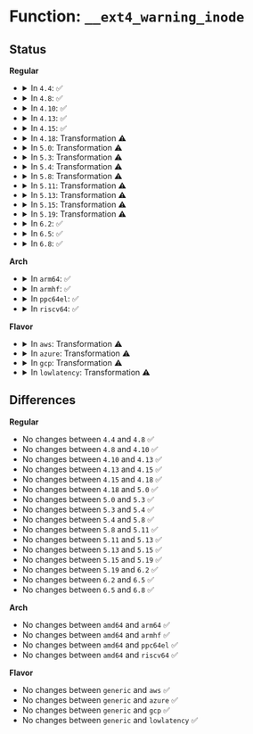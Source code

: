 # Function: <code>__ext4_warning_inode</code>

## Status
<b>Regular</b>
<ul>
<li>
<details>
<summary>In <code>4.4</code>: ✅</summary>

```c
void __ext4_warning_inode(const struct inode *inode, const char *function, unsigned int line, const char *fmt, void (anon));
```

**Collision:** Unique Global

**Inline:** No

**Transformation:** False

**Instances:**

```
In fs/ext4/super.c (ffffffff812ba530)
Location: fs/ext4/super.c:642
Inline: False
Direct callers:
  - fs/ext4/namei.c:__ext4_read_dirblock
  - fs/ext4/namei.c:dx_probe
  - fs/ext4/namei.c:dx_probe
  - fs/ext4/namei.c:dx_probe
  - fs/ext4/namei.c:dx_probe
  - fs/ext4/namei.c:dx_probe
  - fs/ext4/namei.c:dx_probe
  - fs/ext4/namei.c:dx_probe
  - fs/ext4/namei.c:ext4_handle_dirty_dirent_node
  - fs/ext4/namei.c:ext4_rename_dir_finish
  - fs/ext4/namei.c:do_split
  - fs/ext4/namei.c:ext4_find_entry
  - fs/ext4/namei.c:ext4_empty_dir
  - fs/ext4/namei.c:ext4_rename
```
**Symbols:**

```
ffffffff812ba530-ffffffff812ba617: __ext4_warning_inode (STB_GLOBAL)
```
</details>
</li>
<li>
<details>
<summary>In <code>4.8</code>: ✅</summary>

```c
void __ext4_warning_inode(const struct inode *inode, const char *function, unsigned int line, const char *fmt, void (anon));
```

**Collision:** Unique Global

**Inline:** No

**Transformation:** False

**Instances:**

```
In fs/ext4/super.c (ffffffff812e9460)
Location: fs/ext4/super.c:671
Inline: False
Direct callers:
  - fs/ext4/namei.c:ext4_rename
  - fs/ext4/namei.c:ext4_rename_dir_finish
  - fs/ext4/namei.c:ext4_empty_dir
  - fs/ext4/namei.c:ext4_dx_add_entry
  - fs/ext4/namei.c:ext4_dx_add_entry
  - fs/ext4/namei.c:ext4_dx_add_entry
  - fs/ext4/namei.c:make_indexed_dir
  - fs/ext4/namei.c:do_split
  - fs/ext4/namei.c:ext4_find_entry
  - fs/ext4/namei.c:dx_probe
  - fs/ext4/namei.c:dx_probe
  - fs/ext4/namei.c:dx_probe
  - fs/ext4/namei.c:dx_probe
  - fs/ext4/namei.c:dx_probe
  - fs/ext4/namei.c:dx_probe
  - fs/ext4/namei.c:dx_probe
  - fs/ext4/namei.c:ext4_handle_dirty_dirent_node
  - fs/ext4/namei.c:__ext4_read_dirblock
```
**Symbols:**

```
ffffffff812e9460-ffffffff812e9547: __ext4_warning_inode (STB_GLOBAL)
```
</details>
</li>
<li>
<details>
<summary>In <code>4.10</code>: ✅</summary>

```c
void __ext4_warning_inode(const struct inode *inode, const char *function, unsigned int line, const char *fmt, void (anon));
```

**Collision:** Unique Global

**Inline:** No

**Transformation:** False

**Instances:**

```
In fs/ext4/super.c (ffffffff812ff1d0)
Location: fs/ext4/super.c:674
Inline: False
Direct callers:
  - fs/ext4/namei.c:ext4_rename
  - fs/ext4/namei.c:ext4_rename_dir_finish
  - fs/ext4/namei.c:ext4_empty_dir
  - fs/ext4/namei.c:ext4_dx_add_entry
  - fs/ext4/namei.c:ext4_dx_add_entry
  - fs/ext4/namei.c:ext4_dx_add_entry
  - fs/ext4/namei.c:make_indexed_dir
  - fs/ext4/namei.c:do_split
  - fs/ext4/namei.c:ext4_find_entry
  - fs/ext4/namei.c:dx_probe
  - fs/ext4/namei.c:dx_probe
  - fs/ext4/namei.c:dx_probe
  - fs/ext4/namei.c:dx_probe
  - fs/ext4/namei.c:dx_probe
  - fs/ext4/namei.c:dx_probe
  - fs/ext4/namei.c:dx_probe
  - fs/ext4/namei.c:ext4_handle_dirty_dirent_node
  - fs/ext4/namei.c:__ext4_read_dirblock
```
**Symbols:**

```
ffffffff812ff1d0-ffffffff812ff2b7: __ext4_warning_inode (STB_GLOBAL)
```
</details>
</li>
<li>
<details>
<summary>In <code>4.13</code>: ✅</summary>

```c
void __ext4_warning_inode(const struct inode *inode, const char *function, unsigned int line, const char *fmt, void (anon));
```

**Collision:** Unique Global

**Inline:** No

**Transformation:** False

**Instances:**

```
In fs/ext4/super.c (ffffffff81333fa0)
Location: fs/ext4/super.c:694
Inline: False
Direct callers:
  - fs/ext4/namei.c:ext4_rename
  - fs/ext4/namei.c:ext4_rename_dir_finish
  - fs/ext4/namei.c:ext4_empty_dir
  - fs/ext4/namei.c:ext4_dx_add_entry
  - fs/ext4/namei.c:ext4_dx_add_entry
  - fs/ext4/namei.c:ext4_dx_add_entry
  - fs/ext4/namei.c:ext4_dx_add_entry
  - fs/ext4/namei.c:ext4_dx_add_entry
  - fs/ext4/namei.c:make_indexed_dir
  - fs/ext4/namei.c:do_split
  - fs/ext4/namei.c:ext4_dx_find_entry
  - fs/ext4/namei.c:dx_probe
  - fs/ext4/namei.c:dx_probe
  - fs/ext4/namei.c:dx_probe
  - fs/ext4/namei.c:dx_probe
  - fs/ext4/namei.c:dx_probe
  - fs/ext4/namei.c:ext4_handle_dirty_dirent_node
  - fs/ext4/namei.c:__ext4_read_dirblock
  - fs/ext4/xattr.c:ext4_xattr_block_set
  - fs/ext4/xattr.c:ext4_xattr_block_set
  - fs/ext4/xattr.c:ext4_xattr_block_set
  - fs/ext4/xattr.c:ext4_xattr_block_set
  - fs/ext4/xattr.c:ext4_xattr_set_entry
  - fs/ext4/xattr.c:ext4_xattr_inode_dec_ref_all
  - fs/ext4/xattr.c:ext4_xattr_inode_dec_ref_all
  - fs/ext4/xattr.c:ext4_xattr_inode_dec_ref_all
  - fs/ext4/xattr.c:ext4_xattr_inode_dec_ref_all
  - fs/ext4/xattr.c:ext4_xattr_inode_update_ref
  - fs/ext4/xattr.c:ext4_xattr_inode_get
  - fs/ext4/xattr.c:ext4_xattr_inode_get
```
**Symbols:**

```
ffffffff81333fa0-ffffffff8133408d: __ext4_warning_inode (STB_GLOBAL)
```
</details>
</li>
<li>
<details>
<summary>In <code>4.15</code>: ✅</summary>

```c
void __ext4_warning_inode(const struct inode *inode, const char *function, unsigned int line, const char *fmt, void (anon));
```

**Collision:** Unique Global

**Inline:** No

**Transformation:** False

**Instances:**

```
In fs/ext4/super.c (ffffffff813584b0)
Location: fs/ext4/super.c:693
Inline: False
Direct callers:
  - fs/ext4/namei.c:ext4_rename
  - fs/ext4/namei.c:ext4_rename_dir_finish
  - fs/ext4/namei.c:ext4_empty_dir
  - fs/ext4/namei.c:ext4_dx_add_entry
  - fs/ext4/namei.c:ext4_dx_add_entry
  - fs/ext4/namei.c:ext4_dx_add_entry
  - fs/ext4/namei.c:ext4_dx_add_entry
  - fs/ext4/namei.c:ext4_dx_add_entry
  - fs/ext4/namei.c:make_indexed_dir
  - fs/ext4/namei.c:do_split
  - fs/ext4/namei.c:ext4_dx_find_entry
  - fs/ext4/namei.c:dx_probe
  - fs/ext4/namei.c:dx_probe
  - fs/ext4/namei.c:dx_probe
  - fs/ext4/namei.c:dx_probe
  - fs/ext4/namei.c:dx_probe
  - fs/ext4/namei.c:ext4_handle_dirty_dirent_node
  - fs/ext4/namei.c:__ext4_read_dirblock
  - fs/ext4/xattr.c:ext4_xattr_block_set
  - fs/ext4/xattr.c:ext4_xattr_block_set
  - fs/ext4/xattr.c:ext4_xattr_block_set
  - fs/ext4/xattr.c:ext4_xattr_block_set
  - fs/ext4/xattr.c:ext4_xattr_set_entry
  - fs/ext4/xattr.c:ext4_xattr_inode_dec_ref_all
  - fs/ext4/xattr.c:ext4_xattr_inode_dec_ref_all
  - fs/ext4/xattr.c:ext4_xattr_inode_dec_ref_all
  - fs/ext4/xattr.c:ext4_xattr_inode_dec_ref_all
  - fs/ext4/xattr.c:ext4_xattr_inode_update_ref
  - fs/ext4/xattr.c:ext4_xattr_inode_get
  - fs/ext4/xattr.c:ext4_xattr_inode_get
```
**Symbols:**

```
ffffffff813584b0-ffffffff8135859d: __ext4_warning_inode (STB_GLOBAL)
```
</details>
</li>
<li>
<details>
<summary>In <code>4.18</code>: Transformation ⚠️</summary>

```c
void __ext4_warning_inode(const struct inode *inode, const char *function, unsigned int line, const char *fmt, void (anon));
```

**Collision:** Unique Global

**Inline:** No

**Transformation:** True

**Instances:**

```
In fs/ext4/super.c (0)
Location: fs/ext4/super.c:699
Inline: False
Direct callers:
  - fs/ext4/namei.c:ext4_rename
  - fs/ext4/namei.c:ext4_empty_dir
  - fs/ext4/namei.c:ext4_dx_find_entry
  - fs/ext4/namei.c:dx_probe
  - fs/ext4/namei.c:dx_probe
  - fs/ext4/namei.c:dx_probe
  - fs/ext4/namei.c:dx_probe
  - fs/ext4/namei.c:dx_probe
  - fs/ext4/namei.c:ext4_dx_csum_set
  - fs/ext4/namei.c:ext4_handle_dirty_dirent_node
  - fs/ext4/namei.c:__ext4_read_dirblock
  - fs/ext4/xattr.c:ext4_xattr_block_set
  - fs/ext4/xattr.c:ext4_xattr_block_set
  - fs/ext4/xattr.c:ext4_xattr_block_set
  - fs/ext4/xattr.c:ext4_xattr_block_set
  - fs/ext4/xattr.c:ext4_xattr_set_entry
  - fs/ext4/xattr.c:ext4_xattr_inode_dec_ref_all
  - fs/ext4/xattr.c:ext4_xattr_inode_dec_ref_all
  - fs/ext4/xattr.c:ext4_xattr_inode_dec_ref_all
  - fs/ext4/xattr.c:ext4_xattr_inode_dec_ref_all
  - fs/ext4/xattr.c:ext4_xattr_inode_update_ref
  - fs/ext4/xattr.c:ext4_xattr_inode_get
  - fs/ext4/xattr.c:ext4_xattr_inode_get
```
**Symbols:**

```
ffffffff8138bc1b-ffffffff8138bc7f: __ext4_warning_inode.cold.142 (STB_LOCAL)
ffffffff81386e10-ffffffff81386e9d: __ext4_warning_inode (STB_GLOBAL)
```
</details>
</li>
<li>
<details>
<summary>In <code>5.0</code>: Transformation ⚠️</summary>

```c
void __ext4_warning_inode(const struct inode *inode, const char *function, unsigned int line, const char *fmt, void (anon));
```

**Collision:** Unique Global

**Inline:** No

**Transformation:** True

**Instances:**

```
In fs/ext4/super.c (0)
Location: fs/ext4/super.c:741
Inline: False
Direct callers:
  - fs/ext4/namei.c:ext4_rename
  - fs/ext4/namei.c:ext4_empty_dir
  - fs/ext4/namei.c:ext4_dx_find_entry
  - fs/ext4/namei.c:dx_probe
  - fs/ext4/namei.c:dx_probe
  - fs/ext4/namei.c:dx_probe
  - fs/ext4/namei.c:dx_probe
  - fs/ext4/namei.c:dx_probe
  - fs/ext4/namei.c:ext4_dx_csum_set
  - fs/ext4/namei.c:ext4_handle_dirty_dirent_node
  - fs/ext4/namei.c:__ext4_read_dirblock
  - fs/ext4/xattr.c:ext4_xattr_block_set
  - fs/ext4/xattr.c:ext4_xattr_block_set
  - fs/ext4/xattr.c:ext4_xattr_block_set
  - fs/ext4/xattr.c:ext4_xattr_block_set
  - fs/ext4/xattr.c:ext4_xattr_set_entry
  - fs/ext4/xattr.c:ext4_xattr_inode_dec_ref_all
  - fs/ext4/xattr.c:ext4_xattr_inode_dec_ref_all
  - fs/ext4/xattr.c:ext4_xattr_inode_dec_ref_all
  - fs/ext4/xattr.c:ext4_xattr_inode_dec_ref_all
  - fs/ext4/xattr.c:ext4_xattr_inode_update_ref
  - fs/ext4/xattr.c:ext4_xattr_inode_get
  - fs/ext4/xattr.c:ext4_xattr_inode_get
```
**Symbols:**

```
ffffffff813a479a-ffffffff813a47fe: __ext4_warning_inode.cold.146 (STB_LOCAL)
ffffffff8139f920-ffffffff8139f9ad: __ext4_warning_inode (STB_GLOBAL)
```
</details>
</li>
<li>
<details>
<summary>In <code>5.3</code>: Transformation ⚠️</summary>

```c
void __ext4_warning_inode(const struct inode *inode, const char *function, unsigned int line, const char *fmt, void (anon));
```

**Collision:** Unique Global

**Inline:** No

**Transformation:** True

**Instances:**

```
In fs/ext4/super.c (0)
Location: fs/ext4/super.c:752
Inline: False
Direct callers:
  - fs/ext4/namei.c:ext4_rename
  - fs/ext4/namei.c:ext4_rename_dir_finish
  - fs/ext4/namei.c:ext4_empty_dir
  - fs/ext4/namei.c:ext4_dx_add_entry
  - fs/ext4/namei.c:ext4_dx_add_entry
  - fs/ext4/namei.c:ext4_dx_add_entry
  - fs/ext4/namei.c:ext4_dx_add_entry
  - fs/ext4/namei.c:ext4_dx_add_entry
  - fs/ext4/namei.c:make_indexed_dir
  - fs/ext4/namei.c:do_split
  - fs/ext4/namei.c:ext4_dx_find_entry
  - fs/ext4/namei.c:dx_probe
  - fs/ext4/namei.c:dx_probe
  - fs/ext4/namei.c:dx_probe
  - fs/ext4/namei.c:dx_probe
  - fs/ext4/namei.c:dx_probe
  - fs/ext4/namei.c:ext4_handle_dirty_dirblock
  - fs/ext4/namei.c:__ext4_read_dirblock
  - fs/ext4/xattr.c:ext4_xattr_block_set
  - fs/ext4/xattr.c:ext4_xattr_block_set
  - fs/ext4/xattr.c:ext4_xattr_block_set
  - fs/ext4/xattr.c:ext4_xattr_block_set
  - fs/ext4/xattr.c:ext4_xattr_set_entry
  - fs/ext4/xattr.c:ext4_xattr_inode_dec_ref_all
  - fs/ext4/xattr.c:ext4_xattr_inode_dec_ref_all
  - fs/ext4/xattr.c:ext4_xattr_inode_dec_ref_all
  - fs/ext4/xattr.c:ext4_xattr_inode_dec_ref_all
  - fs/ext4/xattr.c:ext4_xattr_inode_update_ref
  - fs/ext4/xattr.c:ext4_xattr_inode_get
  - fs/ext4/xattr.c:ext4_xattr_inode_get
```
**Symbols:**

```
ffffffff813ce978-ffffffff813ce9dc: __ext4_warning_inode.cold (STB_LOCAL)
ffffffff813c9c40-ffffffff813c9ccd: __ext4_warning_inode (STB_GLOBAL)
```
</details>
</li>
<li>
<details>
<summary>In <code>5.4</code>: Transformation ⚠️</summary>

```c
void __ext4_warning_inode(const struct inode *inode, const char *function, unsigned int line, const char *fmt, void (anon));
```

**Collision:** Unique Global

**Inline:** No

**Transformation:** True

**Instances:**

```
In fs/ext4/super.c (0)
Location: fs/ext4/super.c:747
Inline: False
Direct callers:
  - fs/ext4/namei.c:ext4_rename
  - fs/ext4/namei.c:ext4_rename_dir_finish
  - fs/ext4/namei.c:ext4_empty_dir
  - fs/ext4/namei.c:ext4_dx_add_entry
  - fs/ext4/namei.c:ext4_dx_add_entry
  - fs/ext4/namei.c:ext4_dx_add_entry
  - fs/ext4/namei.c:ext4_dx_add_entry
  - fs/ext4/namei.c:ext4_dx_add_entry
  - fs/ext4/namei.c:make_indexed_dir
  - fs/ext4/namei.c:do_split
  - fs/ext4/namei.c:ext4_dx_find_entry
  - fs/ext4/namei.c:dx_probe
  - fs/ext4/namei.c:dx_probe
  - fs/ext4/namei.c:dx_probe
  - fs/ext4/namei.c:dx_probe
  - fs/ext4/namei.c:dx_probe
  - fs/ext4/namei.c:ext4_handle_dirty_dirblock
  - fs/ext4/namei.c:__ext4_read_dirblock
  - fs/ext4/xattr.c:ext4_xattr_block_set
  - fs/ext4/xattr.c:ext4_xattr_block_set
  - fs/ext4/xattr.c:ext4_xattr_block_set
  - fs/ext4/xattr.c:ext4_xattr_block_set
  - fs/ext4/xattr.c:ext4_xattr_set_entry
  - fs/ext4/xattr.c:ext4_xattr_inode_dec_ref_all
  - fs/ext4/xattr.c:ext4_xattr_inode_dec_ref_all
  - fs/ext4/xattr.c:ext4_xattr_inode_dec_ref_all
  - fs/ext4/xattr.c:ext4_xattr_inode_dec_ref_all
  - fs/ext4/xattr.c:ext4_xattr_inode_update_ref
  - fs/ext4/xattr.c:ext4_xattr_inode_get
  - fs/ext4/xattr.c:ext4_xattr_inode_get
  - fs/ext4/verity.c:ext4_begin_enable_verity
```
**Symbols:**

```
ffffffff813e8037-ffffffff813e809b: __ext4_warning_inode.cold (STB_LOCAL)
ffffffff813e2f40-ffffffff813e2fcd: __ext4_warning_inode (STB_GLOBAL)
```
</details>
</li>
<li>
<details>
<summary>In <code>5.8</code>: Transformation ⚠️</summary>

```c
void __ext4_warning_inode(const struct inode *inode, const char *function, unsigned int line, const char *fmt, void (anon));
```

**Collision:** Unique Global

**Inline:** No

**Transformation:** True

**Instances:**

```
In fs/ext4/super.c (0)
Location: fs/ext4/super.c:778
Inline: False
Direct callers:
  - fs/ext4/namei.c:ext4_rename_delete
  - fs/ext4/namei.c:ext4_empty_dir
  - fs/ext4/namei.c:ext4_dx_find_entry
  - fs/ext4/namei.c:dx_probe
  - fs/ext4/namei.c:dx_probe
  - fs/ext4/namei.c:dx_probe
  - fs/ext4/namei.c:dx_probe
  - fs/ext4/namei.c:dx_probe
  - fs/ext4/namei.c:ext4_dx_csum_set
  - fs/ext4/namei.c:ext4_dx_csum_verify
  - fs/ext4/namei.c:ext4_handle_dirty_dirblock
  - fs/ext4/xattr.c:ext4_xattr_block_set
  - fs/ext4/xattr.c:ext4_xattr_block_set
  - fs/ext4/xattr.c:ext4_xattr_set_entry
  - fs/ext4/xattr.c:ext4_xattr_inode_dec_ref_all
  - fs/ext4/xattr.c:ext4_xattr_inode_dec_ref_all
  - fs/ext4/xattr.c:ext4_xattr_inode_dec_ref_all
  - fs/ext4/xattr.c:ext4_xattr_inode_dec_ref_all
  - fs/ext4/xattr.c:ext4_xattr_inode_dec_ref_all
  - fs/ext4/xattr.c:ext4_xattr_inode_inc_ref_all
  - fs/ext4/xattr.c:ext4_xattr_inode_inc_ref_all
  - fs/ext4/xattr.c:ext4_xattr_inode_update_ref
  - fs/ext4/xattr.c:ext4_xattr_inode_get
  - fs/ext4/xattr.c:ext4_xattr_inode_get
  - fs/ext4/verity.c:ext4_begin_enable_verity
```
**Symbols:**

```
ffffffff81434be0-ffffffff81434c44: __ext4_warning_inode.cold (STB_LOCAL)
ffffffff814304f0-ffffffff8143057b: __ext4_warning_inode (STB_GLOBAL)
```
</details>
</li>
<li>
<details>
<summary>In <code>5.11</code>: Transformation ⚠️</summary>

```c
void __ext4_warning_inode(const struct inode *inode, const char *function, unsigned int line, const char *fmt, void (anon));
```

**Collision:** Unique Global

**Inline:** No

**Transformation:** True

**Instances:**

```
In fs/ext4/super.c (0)
Location: fs/ext4/super.c:934
Inline: False
Direct callers:
  - fs/ext4/namei.c:ext4_rename_delete
  - fs/ext4/namei.c:__ext4_unlink
  - fs/ext4/namei.c:ext4_empty_dir
  - fs/ext4/namei.c:ext4_dx_find_entry
  - fs/ext4/namei.c:dx_probe
  - fs/ext4/namei.c:dx_probe
  - fs/ext4/namei.c:dx_probe
  - fs/ext4/namei.c:dx_probe
  - fs/ext4/namei.c:dx_probe
  - fs/ext4/namei.c:ext4_dx_csum_set
  - fs/ext4/namei.c:ext4_dx_csum_verify
  - fs/ext4/namei.c:ext4_handle_dirty_dirblock
  - fs/ext4/xattr.c:ext4_xattr_block_set
  - fs/ext4/xattr.c:ext4_xattr_block_set
  - fs/ext4/xattr.c:ext4_xattr_set_entry
  - fs/ext4/xattr.c:ext4_xattr_inode_dec_ref_all
  - fs/ext4/xattr.c:ext4_xattr_inode_dec_ref_all
  - fs/ext4/xattr.c:ext4_xattr_inode_dec_ref_all
  - fs/ext4/xattr.c:ext4_xattr_inode_dec_ref_all
  - fs/ext4/xattr.c:ext4_xattr_inode_dec_ref_all
  - fs/ext4/xattr.c:ext4_xattr_inode_inc_ref_all
  - fs/ext4/xattr.c:ext4_xattr_inode_inc_ref_all
  - fs/ext4/xattr.c:ext4_xattr_inode_update_ref
  - fs/ext4/xattr.c:ext4_xattr_inode_get
  - fs/ext4/xattr.c:ext4_xattr_inode_get
  - fs/ext4/verity.c:ext4_begin_enable_verity
```
**Symbols:**

```
ffffffff81bec9da-ffffffff81beca3e: __ext4_warning_inode.cold (STB_LOCAL)
ffffffff81449230-ffffffff814492c9: __ext4_warning_inode (STB_GLOBAL)
```
</details>
</li>
<li>
<details>
<summary>In <code>5.13</code>: Transformation ⚠️</summary>

```c
void __ext4_warning_inode(const struct inode *inode, const char *function, unsigned int line, const char *fmt, void (anon));
```

**Collision:** Unique Global

**Inline:** No

**Transformation:** True

**Instances:**

```
In fs/ext4/super.c (0)
Location: fs/ext4/super.c:943
Inline: False
Direct callers:
  - fs/ext4/hash.c:__ext4fs_dirhash
  - fs/ext4/namei.c:ext4_rename
  - fs/ext4/namei.c:ext4_rename_dir_finish
  - fs/ext4/namei.c:__ext4_unlink
  - fs/ext4/namei.c:ext4_empty_dir
  - fs/ext4/namei.c:make_indexed_dir
  - fs/ext4/namei.c:ext4_dx_find_entry
  - fs/ext4/namei.c:dx_probe
  - fs/ext4/namei.c:dx_probe
  - fs/ext4/namei.c:dx_probe
  - fs/ext4/namei.c:dx_probe
  - fs/ext4/namei.c:dx_probe
  - fs/ext4/namei.c:dx_probe
  - fs/ext4/namei.c:ext4_handle_dirty_dirblock
  - fs/ext4/namei.c:ext4_dirblock_csum_verify
  - fs/ext4/namei.c:__ext4_read_dirblock
  - fs/ext4/xattr.c:ext4_xattr_block_set
  - fs/ext4/xattr.c:ext4_xattr_block_set
  - fs/ext4/xattr.c:ext4_xattr_set_entry
  - fs/ext4/xattr.c:ext4_xattr_inode_dec_ref_all
  - fs/ext4/xattr.c:ext4_xattr_inode_dec_ref_all
  - fs/ext4/xattr.c:ext4_xattr_inode_dec_ref_all
  - fs/ext4/xattr.c:ext4_xattr_inode_dec_ref_all
  - fs/ext4/xattr.c:ext4_xattr_inode_dec_ref_all
  - fs/ext4/xattr.c:ext4_xattr_inode_inc_ref_all
  - fs/ext4/xattr.c:ext4_xattr_inode_inc_ref_all
  - fs/ext4/xattr.c:ext4_xattr_inode_update_ref
  - fs/ext4/xattr.c:ext4_xattr_inode_get
  - fs/ext4/xattr.c:ext4_xattr_inode_get
  - fs/ext4/verity.c:ext4_begin_enable_verity
```
**Symbols:**

```
ffffffff81bdea8a-ffffffff81bdeaee: __ext4_warning_inode.cold (STB_LOCAL)
ffffffff8144ebb0-ffffffff8144ec49: __ext4_warning_inode (STB_GLOBAL)
```
</details>
</li>
<li>
<details>
<summary>In <code>5.15</code>: Transformation ⚠️</summary>

```c
void __ext4_warning_inode(const struct inode *inode, const char *function, unsigned int line, const char *fmt, void (anon));
```

**Collision:** Unique Global

**Inline:** No

**Transformation:** True

**Instances:**

```
In fs/ext4/super.c (0)
Location: fs/ext4/super.c:942
Inline: False
Direct callers:
  - fs/ext4/hash.c:__ext4fs_dirhash
  - fs/ext4/namei.c:ext4_rename
  - fs/ext4/namei.c:__ext4_unlink
  - fs/ext4/namei.c:ext4_empty_dir
  - fs/ext4/namei.c:make_indexed_dir
  - fs/ext4/namei.c:ext4_dx_find_entry
  - fs/ext4/namei.c:dx_probe
  - fs/ext4/namei.c:dx_probe
  - fs/ext4/namei.c:dx_probe
  - fs/ext4/namei.c:dx_probe
  - fs/ext4/namei.c:dx_probe
  - fs/ext4/namei.c:dx_probe
  - fs/ext4/namei.c:ext4_handle_dirty_dirblock
  - fs/ext4/namei.c:ext4_dirblock_csum_verify
  - fs/ext4/namei.c:__ext4_read_dirblock
  - fs/ext4/xattr.c:ext4_xattr_block_set
  - fs/ext4/xattr.c:ext4_xattr_block_set
  - fs/ext4/xattr.c:ext4_xattr_set_entry
  - fs/ext4/xattr.c:ext4_xattr_inode_dec_ref_all
  - fs/ext4/xattr.c:ext4_xattr_inode_dec_ref_all
  - fs/ext4/xattr.c:ext4_xattr_inode_dec_ref_all
  - fs/ext4/xattr.c:ext4_xattr_inode_dec_ref_all
  - fs/ext4/xattr.c:ext4_xattr_inode_dec_ref_all
  - fs/ext4/xattr.c:ext4_xattr_inode_inc_ref_all
  - fs/ext4/xattr.c:ext4_xattr_inode_inc_ref_all
  - fs/ext4/xattr.c:ext4_xattr_inode_update_ref
  - fs/ext4/xattr.c:ext4_xattr_inode_get
  - fs/ext4/xattr.c:ext4_xattr_inode_get
  - fs/ext4/verity.c:ext4_begin_enable_verity
```
**Symbols:**

```
ffffffff81ccdc09-ffffffff81ccdc6d: __ext4_warning_inode.cold (STB_LOCAL)
ffffffff814a26f0-ffffffff814a2789: __ext4_warning_inode (STB_GLOBAL)
```
</details>
</li>
<li>
<details>
<summary>In <code>5.19</code>: Transformation ⚠️</summary>

```c
void __ext4_warning_inode(const struct inode *inode, const char *function, unsigned int line, const char *fmt, void (anon));
```

**Collision:** Unique Global

**Inline:** No

**Transformation:** True

**Instances:**

```
In fs/ext4/super.c (0)
Location: fs/ext4/super.c:974
Inline: False
Direct callers:
  - fs/ext4/hash.c:__ext4fs_dirhash
  - fs/ext4/inode.c:mpage_prepare_extent_to_map
  - fs/ext4/inode.c:ext4_writepage
  - fs/ext4/namei.c:ext4_rename
  - fs/ext4/namei.c:ext4_rename_dir_finish
  - fs/ext4/namei.c:__ext4_unlink
  - fs/ext4/namei.c:ext4_rmdir
  - fs/ext4/namei.c:ext4_empty_dir
  - fs/ext4/namei.c:make_indexed_dir
  - fs/ext4/namei.c:ext4_dx_find_entry
  - fs/ext4/namei.c:dx_probe
  - fs/ext4/namei.c:dx_probe
  - fs/ext4/namei.c:dx_probe
  - fs/ext4/namei.c:dx_probe
  - fs/ext4/namei.c:dx_probe
  - fs/ext4/namei.c:dx_probe
  - fs/ext4/namei.c:dx_probe
  - fs/ext4/namei.c:dx_probe
  - fs/ext4/namei.c:ext4_handle_dirty_dirblock
  - fs/ext4/namei.c:ext4_dirblock_csum_verify
  - fs/ext4/namei.c:__ext4_read_dirblock
  - fs/ext4/xattr.c:ext4_xattr_block_set
  - fs/ext4/xattr.c:ext4_xattr_block_set
  - fs/ext4/xattr.c:ext4_xattr_set_entry
  - fs/ext4/xattr.c:ext4_xattr_inode_dec_ref_all
  - fs/ext4/xattr.c:ext4_xattr_inode_dec_ref_all
  - fs/ext4/xattr.c:ext4_xattr_inode_dec_ref_all
  - fs/ext4/xattr.c:ext4_xattr_inode_dec_ref_all
  - fs/ext4/xattr.c:ext4_xattr_inode_dec_ref_all
  - fs/ext4/xattr.c:ext4_xattr_inode_inc_ref_all
  - fs/ext4/xattr.c:ext4_xattr_inode_inc_ref_all
  - fs/ext4/xattr.c:ext4_xattr_inode_update_ref
  - fs/ext4/xattr.c:ext4_xattr_inode_get
  - fs/ext4/xattr.c:ext4_xattr_inode_get
  - fs/ext4/verity.c:ext4_begin_enable_verity
```
**Symbols:**

```
ffffffff81e80b59-ffffffff81e80bbd: __ext4_warning_inode.cold (STB_LOCAL)
ffffffff81529a30-ffffffff81529b10: __ext4_warning_inode (STB_GLOBAL)
```
</details>
</li>
<li>
<details>
<summary>In <code>6.2</code>: ✅</summary>

```c
void __ext4_warning_inode(const struct inode *inode, const char *function, unsigned int line, const char *fmt, void (anon));
```

**Collision:** Unique Global

**Inline:** No

**Transformation:** False

**Instances:**

```
In fs/ext4/super.c (ffffffff815c8240)
Location: fs/ext4/super.c:967
Inline: False
Direct callers:
  - fs/ext4/hash.c:__ext4fs_dirhash
  - fs/ext4/inode.c:mpage_prepare_extent_to_map
  - fs/ext4/inode.c:ext4_writepage
  - fs/ext4/namei.c:ext4_rename
  - fs/ext4/namei.c:ext4_rename_dir_finish
  - fs/ext4/namei.c:__ext4_unlink
  - fs/ext4/namei.c:ext4_rmdir
  - fs/ext4/namei.c:ext4_empty_dir
  - fs/ext4/namei.c:ext4_dx_find_entry
  - fs/ext4/namei.c:dx_probe
  - fs/ext4/namei.c:dx_probe
  - fs/ext4/namei.c:dx_probe
  - fs/ext4/namei.c:dx_probe
  - fs/ext4/namei.c:dx_probe
  - fs/ext4/namei.c:dx_probe
  - fs/ext4/namei.c:dx_probe
  - fs/ext4/namei.c:dx_probe
  - fs/ext4/namei.c:ext4_handle_dirty_dirblock
  - fs/ext4/namei.c:ext4_dirblock_csum_verify
  - fs/ext4/namei.c:__ext4_read_dirblock
  - fs/ext4/xattr.c:ext4_xattr_block_set
  - fs/ext4/xattr.c:ext4_xattr_block_set
  - fs/ext4/xattr.c:ext4_xattr_set_entry
  - fs/ext4/xattr.c:ext4_xattr_inode_lookup_create
  - fs/ext4/xattr.c:ext4_xattr_inode_create
  - fs/ext4/xattr.c:ext4_xattr_inode_dec_ref_all
  - fs/ext4/xattr.c:ext4_xattr_inode_dec_ref_all
  - fs/ext4/xattr.c:ext4_xattr_inode_dec_ref_all
  - fs/ext4/xattr.c:ext4_xattr_inode_dec_ref_all
  - fs/ext4/xattr.c:ext4_xattr_inode_dec_ref_all
  - fs/ext4/xattr.c:ext4_xattr_inode_inc_ref_all
  - fs/ext4/xattr.c:ext4_xattr_inode_inc_ref_all
  - fs/ext4/xattr.c:ext4_xattr_inode_update_ref
  - fs/ext4/xattr.c:ext4_xattr_inode_get
  - fs/ext4/xattr.c:ext4_xattr_inode_get
  - fs/ext4/verity.c:ext4_begin_enable_verity
```
**Symbols:**

```
ffffffff815c8240-ffffffff815c837b: __ext4_warning_inode (STB_GLOBAL)
```
</details>
</li>
<li>
<details>
<summary>In <code>6.5</code>: ✅</summary>

```c
void __ext4_warning_inode(const struct inode *inode, const char *function, unsigned int line, const char *fmt, void (anon));
```

**Collision:** Unique Global

**Inline:** No

**Transformation:** False

**Instances:**

```
In fs/ext4/super.c (ffffffff81600050)
Location: fs/ext4/super.c:967
Inline: False
Direct callers:
  - fs/ext4/hash.c:__ext4fs_dirhash
  - fs/ext4/inode.c:mpage_prepare_extent_to_map
  - fs/ext4/namei.c:ext4_rename
  - fs/ext4/namei.c:ext4_rename_dir_finish
  - fs/ext4/namei.c:__ext4_unlink
  - fs/ext4/namei.c:ext4_rmdir
  - fs/ext4/namei.c:ext4_empty_dir
  - fs/ext4/namei.c:ext4_dx_find_entry
  - fs/ext4/namei.c:dx_probe
  - fs/ext4/namei.c:dx_probe
  - fs/ext4/namei.c:dx_probe
  - fs/ext4/namei.c:dx_probe
  - fs/ext4/namei.c:dx_probe
  - fs/ext4/namei.c:dx_probe
  - fs/ext4/namei.c:dx_probe
  - fs/ext4/namei.c:ext4_handle_dirty_dirblock
  - fs/ext4/namei.c:ext4_dirblock_csum_verify
  - fs/ext4/namei.c:__ext4_read_dirblock
  - fs/ext4/xattr.c:ext4_xattr_block_set
  - fs/ext4/xattr.c:ext4_xattr_block_set
  - fs/ext4/xattr.c:ext4_xattr_set_entry
  - fs/ext4/xattr.c:ext4_xattr_set_entry
  - fs/ext4/xattr.c:ext4_xattr_inode_lookup_create
  - fs/ext4/xattr.c:ext4_xattr_inode_create
  - fs/ext4/xattr.c:ext4_xattr_inode_dec_ref_all
  - fs/ext4/xattr.c:ext4_xattr_inode_dec_ref_all
  - fs/ext4/xattr.c:ext4_xattr_inode_dec_ref_all
  - fs/ext4/xattr.c:ext4_xattr_inode_dec_ref_all
  - fs/ext4/xattr.c:ext4_xattr_inode_dec_ref_all
  - fs/ext4/xattr.c:ext4_xattr_inode_inc_ref_all
  - fs/ext4/xattr.c:ext4_xattr_inode_inc_ref_all
  - fs/ext4/xattr.c:ext4_xattr_inode_update_ref
  - fs/ext4/xattr.c:ext4_xattr_inode_get
  - fs/ext4/xattr.c:ext4_xattr_inode_get
  - fs/ext4/verity.c:ext4_begin_enable_verity
```
**Symbols:**

```
ffffffff81600050-ffffffff8160018b: __ext4_warning_inode (STB_GLOBAL)
```
</details>
</li>
<li>
<details>
<summary>In <code>6.8</code>: ✅</summary>

```c
void __ext4_warning_inode(const struct inode *inode, const char *function, unsigned int line, const char *fmt, void (anon));
```

**Collision:** Unique Global

**Inline:** No

**Transformation:** False

**Instances:**

```
In fs/ext4/super.c (ffffffff81638da0)
Location: fs/ext4/super.c:1036
Inline: False
Direct callers:
  - fs/ext4/hash.c:__ext4fs_dirhash
  - fs/ext4/inode.c:mpage_prepare_extent_to_map
  - fs/ext4/namei.c:ext4_rename
  - fs/ext4/namei.c:__ext4_unlink
  - fs/ext4/namei.c:ext4_rmdir
  - fs/ext4/namei.c:ext4_empty_dir
  - fs/ext4/namei.c:ext4_dx_find_entry
  - fs/ext4/namei.c:dx_probe
  - fs/ext4/namei.c:dx_probe
  - fs/ext4/namei.c:dx_probe
  - fs/ext4/namei.c:dx_probe
  - fs/ext4/namei.c:dx_probe
  - fs/ext4/namei.c:dx_probe
  - fs/ext4/namei.c:dx_probe
  - fs/ext4/namei.c:ext4_handle_dirty_dx_node
  - fs/ext4/namei.c:ext4_handle_dirty_dirblock
  - fs/ext4/namei.c:ext4_dirblock_csum_verify
  - fs/ext4/namei.c:__ext4_read_dirblock
  - fs/ext4/xattr.c:ext4_xattr_block_set
  - fs/ext4/xattr.c:ext4_xattr_block_set
  - fs/ext4/xattr.c:ext4_xattr_set_entry
  - fs/ext4/xattr.c:ext4_xattr_set_entry
  - fs/ext4/xattr.c:ext4_xattr_inode_lookup_create
  - fs/ext4/xattr.c:ext4_xattr_inode_create
  - fs/ext4/xattr.c:ext4_xattr_inode_dec_ref_all
  - fs/ext4/xattr.c:ext4_xattr_inode_dec_ref_all
  - fs/ext4/xattr.c:ext4_xattr_inode_dec_ref_all
  - fs/ext4/xattr.c:ext4_xattr_inode_dec_ref_all
  - fs/ext4/xattr.c:ext4_xattr_inode_dec_ref_all
  - fs/ext4/xattr.c:ext4_xattr_inode_inc_ref_all
  - fs/ext4/xattr.c:ext4_xattr_inode_inc_ref_all
  - fs/ext4/xattr.c:ext4_xattr_inode_update_ref
  - fs/ext4/xattr.c:ext4_xattr_inode_get
  - fs/ext4/xattr.c:ext4_xattr_inode_get
  - fs/ext4/verity.c:ext4_begin_enable_verity
```
**Symbols:**

```
ffffffff81638da0-ffffffff81638edb: __ext4_warning_inode (STB_GLOBAL)
```
</details>
</li>
</ul>
<b>Arch</b>
<ul>
<li>
<details>
<summary>In <code>arm64</code>: ✅</summary>

```c
void __ext4_warning_inode(const struct inode *inode, const char *function, unsigned int line, const char *fmt, void (anon));
```

**Collision:** Unique Global

**Inline:** No

**Transformation:** False

**Instances:**

```
In fs/ext4/super.c (ffff8000104bc2f0)
Location: fs/ext4/super.c:747
Inline: False
Direct callers:
  - fs/ext4/namei.c:ext4_rename
  - fs/ext4/namei.c:ext4_rename_dir_finish
  - fs/ext4/namei.c:ext4_empty_dir
  - fs/ext4/namei.c:ext4_empty_dir
  - fs/ext4/namei.c:ext4_dx_add_entry
  - fs/ext4/namei.c:ext4_dx_add_entry
  - fs/ext4/namei.c:ext4_dx_add_entry
  - fs/ext4/namei.c:ext4_dx_add_entry
  - fs/ext4/namei.c:ext4_dx_add_entry
  - fs/ext4/namei.c:make_indexed_dir
  - fs/ext4/namei.c:do_split
  - fs/ext4/namei.c:ext4_dx_find_entry
  - fs/ext4/namei.c:dx_probe
  - fs/ext4/namei.c:dx_probe
  - fs/ext4/namei.c:dx_probe
  - fs/ext4/namei.c:dx_probe
  - fs/ext4/namei.c:dx_probe
  - fs/ext4/namei.c:ext4_handle_dirty_dirblock
  - fs/ext4/namei.c:__ext4_read_dirblock
  - fs/ext4/xattr.c:ext4_xattr_block_set
  - fs/ext4/xattr.c:ext4_xattr_block_set
  - fs/ext4/xattr.c:ext4_xattr_block_set
  - fs/ext4/xattr.c:ext4_xattr_block_set
  - fs/ext4/xattr.c:ext4_xattr_set_entry
  - fs/ext4/xattr.c:ext4_xattr_inode_dec_ref_all
  - fs/ext4/xattr.c:ext4_xattr_inode_dec_ref_all
  - fs/ext4/xattr.c:ext4_xattr_inode_dec_ref_all
  - fs/ext4/xattr.c:ext4_xattr_inode_dec_ref_all
  - fs/ext4/xattr.c:ext4_xattr_inode_update_ref
  - fs/ext4/xattr.c:ext4_xattr_inode_get
  - fs/ext4/xattr.c:ext4_xattr_inode_get
  - fs/ext4/verity.c:ext4_begin_enable_verity
```
**Symbols:**

```
ffff8000104bc2f0-ffff8000104bc3cc: __ext4_warning_inode (STB_GLOBAL)
```
</details>
</li>
<li>
<details>
<summary>In <code>armhf</code>: ✅</summary>

```c
void __ext4_warning_inode(const struct inode *inode, const char *function, unsigned int line, const char *fmt, void (anon));
```

**Collision:** Unique Global

**Inline:** No

**Transformation:** False

**Instances:**

```
In fs/ext4/super.c (c067f9ac)
Location: fs/ext4/super.c:747
Inline: False
Direct callers:
  - fs/ext4/namei.c:ext4_rename
  - fs/ext4/namei.c:ext4_rename_dir_finish
  - fs/ext4/namei.c:ext4_empty_dir
  - fs/ext4/namei.c:ext4_empty_dir
  - fs/ext4/namei.c:ext4_dx_add_entry
  - fs/ext4/namei.c:ext4_dx_add_entry
  - fs/ext4/namei.c:ext4_dx_add_entry
  - fs/ext4/namei.c:ext4_dx_add_entry
  - fs/ext4/namei.c:ext4_dx_add_entry
  - fs/ext4/namei.c:ext4_add_entry
  - fs/ext4/namei.c:do_split
  - fs/ext4/namei.c:__ext4_find_entry
  - fs/ext4/namei.c:dx_probe
  - fs/ext4/namei.c:dx_probe
  - fs/ext4/namei.c:dx_probe
  - fs/ext4/namei.c:dx_probe
  - fs/ext4/namei.c:dx_probe
  - fs/ext4/namei.c:dx_probe
  - fs/ext4/namei.c:ext4_handle_dirty_dirblock
  - fs/ext4/namei.c:__ext4_read_dirblock
  - fs/ext4/xattr.c:ext4_xattr_block_set
  - fs/ext4/xattr.c:ext4_xattr_block_set
  - fs/ext4/xattr.c:ext4_xattr_block_set
  - fs/ext4/xattr.c:ext4_xattr_block_set
  - fs/ext4/xattr.c:ext4_xattr_set_entry
  - fs/ext4/xattr.c:ext4_xattr_inode_dec_ref_all
  - fs/ext4/xattr.c:ext4_xattr_inode_dec_ref_all
  - fs/ext4/xattr.c:ext4_xattr_inode_dec_ref_all
  - fs/ext4/xattr.c:ext4_xattr_inode_dec_ref_all
  - fs/ext4/xattr.c:ext4_xattr_inode_update_ref
  - fs/ext4/xattr.c:ext4_xattr_inode_get
  - fs/ext4/xattr.c:ext4_xattr_inode_get
  - fs/ext4/verity.c:ext4_begin_enable_verity
```
**Symbols:**

```
c067f9ac-c067fa8c: __ext4_warning_inode (STB_GLOBAL)
```
</details>
</li>
<li>
<details>
<summary>In <code>ppc64el</code>: ✅</summary>

```c
void __ext4_warning_inode(const struct inode *inode, const char *function, unsigned int line, const char *fmt, void (anon));
```

**Collision:** Unique Global

**Inline:** No

**Transformation:** False

**Instances:**

```
In fs/ext4/super.c (c0000000005f2050)
Location: fs/ext4/super.c:747
Inline: False
Direct callers:
  - fs/ext4/namei.c:ext4_rename
  - fs/ext4/namei.c:ext4_rename_dir_finish
  - fs/ext4/namei.c:ext4_empty_dir
  - fs/ext4/namei.c:ext4_empty_dir
  - fs/ext4/namei.c:ext4_dx_add_entry
  - fs/ext4/namei.c:ext4_dx_add_entry
  - fs/ext4/namei.c:ext4_dx_add_entry
  - fs/ext4/namei.c:ext4_dx_add_entry
  - fs/ext4/namei.c:ext4_dx_add_entry
  - fs/ext4/namei.c:make_indexed_dir
  - fs/ext4/namei.c:do_split
  - fs/ext4/namei.c:ext4_dx_find_entry
  - fs/ext4/namei.c:dx_probe
  - fs/ext4/namei.c:dx_probe
  - fs/ext4/namei.c:dx_probe
  - fs/ext4/namei.c:dx_probe
  - fs/ext4/namei.c:dx_probe
  - fs/ext4/namei.c:ext4_handle_dirty_dirblock
  - fs/ext4/namei.c:__ext4_read_dirblock
  - fs/ext4/xattr.c:ext4_xattr_block_set
  - fs/ext4/xattr.c:ext4_xattr_block_set
  - fs/ext4/xattr.c:ext4_xattr_block_set
  - fs/ext4/xattr.c:ext4_xattr_block_set
  - fs/ext4/xattr.c:ext4_xattr_set_entry
  - fs/ext4/xattr.c:ext4_xattr_inode_dec_ref_all
  - fs/ext4/xattr.c:ext4_xattr_inode_dec_ref_all
  - fs/ext4/xattr.c:ext4_xattr_inode_dec_ref_all
  - fs/ext4/xattr.c:ext4_xattr_inode_dec_ref_all
  - fs/ext4/xattr.c:ext4_xattr_inode_update_ref
  - fs/ext4/xattr.c:ext4_xattr_inode_get
  - fs/ext4/xattr.c:ext4_xattr_inode_get
  - fs/ext4/verity.c:ext4_begin_enable_verity
```
**Symbols:**

```
c0000000005f2050-c0000000005f2150: __ext4_warning_inode (STB_GLOBAL)
```
</details>
</li>
<li>
<details>
<summary>In <code>riscv64</code>: ✅</summary>

```c
void __ext4_warning_inode(const struct inode *inode, const char *function, unsigned int line, const char *fmt, void (anon));
```

**Collision:** Unique Global

**Inline:** No

**Transformation:** False

**Instances:**

```
In fs/ext4/super.c (ffffffe00033816e)
Location: fs/ext4/super.c:747
Inline: False
Direct callers:
  - fs/ext4/namei.c:ext4_rename
  - fs/ext4/namei.c:ext4_rename_dir_finish
  - fs/ext4/namei.c:ext4_empty_dir
  - fs/ext4/namei.c:ext4_empty_dir
  - fs/ext4/namei.c:ext4_dx_add_entry
  - fs/ext4/namei.c:ext4_dx_add_entry
  - fs/ext4/namei.c:ext4_dx_add_entry
  - fs/ext4/namei.c:ext4_dx_add_entry
  - fs/ext4/namei.c:ext4_dx_add_entry
  - fs/ext4/namei.c:make_indexed_dir
  - fs/ext4/namei.c:do_split
  - fs/ext4/namei.c:ext4_dx_find_entry
  - fs/ext4/namei.c:dx_probe
  - fs/ext4/namei.c:dx_probe
  - fs/ext4/namei.c:dx_probe
  - fs/ext4/namei.c:dx_probe
  - fs/ext4/namei.c:dx_probe
  - fs/ext4/namei.c:dx_probe
  - fs/ext4/namei.c:ext4_handle_dirty_dirblock
  - fs/ext4/namei.c:__ext4_read_dirblock
  - fs/ext4/xattr.c:ext4_xattr_block_set
  - fs/ext4/xattr.c:ext4_xattr_block_set
  - fs/ext4/xattr.c:ext4_xattr_block_set
  - fs/ext4/xattr.c:ext4_xattr_block_set
  - fs/ext4/xattr.c:ext4_xattr_set_entry
  - fs/ext4/xattr.c:ext4_xattr_inode_dec_ref_all
  - fs/ext4/xattr.c:ext4_xattr_inode_dec_ref_all
  - fs/ext4/xattr.c:ext4_xattr_inode_dec_ref_all
  - fs/ext4/xattr.c:ext4_xattr_inode_dec_ref_all
  - fs/ext4/xattr.c:ext4_xattr_inode_update_ref
  - fs/ext4/xattr.c:ext4_xattr_inode_get
  - fs/ext4/xattr.c:ext4_xattr_inode_get
  - fs/ext4/verity.c:ext4_begin_enable_verity
```
**Symbols:**

```
ffffffe00033816e-ffffffe0003381fe: __ext4_warning_inode (STB_GLOBAL)
```
</details>
</li>
</ul>
<b>Flavor</b>
<ul>
<li>
<details>
<summary>In <code>aws</code>: Transformation ⚠️</summary>

```c
void __ext4_warning_inode(const struct inode *inode, const char *function, unsigned int line, const char *fmt, void (anon));
```

**Collision:** Unique Global

**Inline:** No

**Transformation:** True

**Instances:**

```
In fs/ext4/super.c (0)
Location: fs/ext4/super.c:747
Inline: False
Direct callers:
  - fs/ext4/namei.c:ext4_rename
  - fs/ext4/namei.c:ext4_rename_dir_finish
  - fs/ext4/namei.c:ext4_empty_dir
  - fs/ext4/namei.c:ext4_dx_add_entry
  - fs/ext4/namei.c:ext4_dx_add_entry
  - fs/ext4/namei.c:ext4_dx_add_entry
  - fs/ext4/namei.c:ext4_dx_add_entry
  - fs/ext4/namei.c:ext4_dx_add_entry
  - fs/ext4/namei.c:make_indexed_dir
  - fs/ext4/namei.c:do_split
  - fs/ext4/namei.c:ext4_dx_find_entry
  - fs/ext4/namei.c:dx_probe
  - fs/ext4/namei.c:dx_probe
  - fs/ext4/namei.c:dx_probe
  - fs/ext4/namei.c:dx_probe
  - fs/ext4/namei.c:dx_probe
  - fs/ext4/namei.c:ext4_handle_dirty_dirblock
  - fs/ext4/namei.c:__ext4_read_dirblock
  - fs/ext4/xattr.c:ext4_xattr_block_set
  - fs/ext4/xattr.c:ext4_xattr_block_set
  - fs/ext4/xattr.c:ext4_xattr_block_set
  - fs/ext4/xattr.c:ext4_xattr_block_set
  - fs/ext4/xattr.c:ext4_xattr_set_entry
  - fs/ext4/xattr.c:ext4_xattr_inode_dec_ref_all
  - fs/ext4/xattr.c:ext4_xattr_inode_dec_ref_all
  - fs/ext4/xattr.c:ext4_xattr_inode_dec_ref_all
  - fs/ext4/xattr.c:ext4_xattr_inode_dec_ref_all
  - fs/ext4/xattr.c:ext4_xattr_inode_update_ref
  - fs/ext4/xattr.c:ext4_xattr_inode_get
  - fs/ext4/xattr.c:ext4_xattr_inode_get
  - fs/ext4/verity.c:ext4_begin_enable_verity
```
**Symbols:**

```
ffffffff813e0617-ffffffff813e067b: __ext4_warning_inode.cold (STB_LOCAL)
ffffffff813db520-ffffffff813db5ad: __ext4_warning_inode (STB_GLOBAL)
```
</details>
</li>
<li>
<details>
<summary>In <code>azure</code>: Transformation ⚠️</summary>

```c
void __ext4_warning_inode(const struct inode *inode, const char *function, unsigned int line, const char *fmt, void (anon));
```

**Collision:** Unique Global

**Inline:** No

**Transformation:** True

**Instances:**

```
In fs/ext4/super.c (0)
Location: fs/ext4/super.c:747
Inline: False
Direct callers:
  - fs/ext4/namei.c:ext4_rename
  - fs/ext4/namei.c:ext4_rename_dir_finish
  - fs/ext4/namei.c:ext4_empty_dir
  - fs/ext4/namei.c:ext4_dx_add_entry
  - fs/ext4/namei.c:ext4_dx_add_entry
  - fs/ext4/namei.c:ext4_dx_add_entry
  - fs/ext4/namei.c:ext4_dx_add_entry
  - fs/ext4/namei.c:ext4_dx_add_entry
  - fs/ext4/namei.c:make_indexed_dir
  - fs/ext4/namei.c:do_split
  - fs/ext4/namei.c:ext4_dx_find_entry
  - fs/ext4/namei.c:dx_probe
  - fs/ext4/namei.c:dx_probe
  - fs/ext4/namei.c:dx_probe
  - fs/ext4/namei.c:dx_probe
  - fs/ext4/namei.c:dx_probe
  - fs/ext4/namei.c:ext4_handle_dirty_dirblock
  - fs/ext4/namei.c:__ext4_read_dirblock
  - fs/ext4/xattr.c:ext4_xattr_block_set
  - fs/ext4/xattr.c:ext4_xattr_block_set
  - fs/ext4/xattr.c:ext4_xattr_block_set
  - fs/ext4/xattr.c:ext4_xattr_block_set
  - fs/ext4/xattr.c:ext4_xattr_set_entry
  - fs/ext4/xattr.c:ext4_xattr_inode_dec_ref_all
  - fs/ext4/xattr.c:ext4_xattr_inode_dec_ref_all
  - fs/ext4/xattr.c:ext4_xattr_inode_dec_ref_all
  - fs/ext4/xattr.c:ext4_xattr_inode_dec_ref_all
  - fs/ext4/xattr.c:ext4_xattr_inode_update_ref
  - fs/ext4/xattr.c:ext4_xattr_inode_get
  - fs/ext4/xattr.c:ext4_xattr_inode_get
  - fs/ext4/verity.c:ext4_begin_enable_verity
```
**Symbols:**

```
ffffffff813d1097-ffffffff813d10fb: __ext4_warning_inode.cold (STB_LOCAL)
ffffffff813cbfa0-ffffffff813cc02d: __ext4_warning_inode (STB_GLOBAL)
```
</details>
</li>
<li>
<details>
<summary>In <code>gcp</code>: Transformation ⚠️</summary>

```c
void __ext4_warning_inode(const struct inode *inode, const char *function, unsigned int line, const char *fmt, void (anon));
```

**Collision:** Unique Global

**Inline:** No

**Transformation:** True

**Instances:**

```
In fs/ext4/super.c (0)
Location: fs/ext4/super.c:747
Inline: False
Direct callers:
  - fs/ext4/namei.c:ext4_rename
  - fs/ext4/namei.c:ext4_rename_dir_finish
  - fs/ext4/namei.c:ext4_empty_dir
  - fs/ext4/namei.c:ext4_dx_add_entry
  - fs/ext4/namei.c:ext4_dx_add_entry
  - fs/ext4/namei.c:ext4_dx_add_entry
  - fs/ext4/namei.c:ext4_dx_add_entry
  - fs/ext4/namei.c:ext4_dx_add_entry
  - fs/ext4/namei.c:make_indexed_dir
  - fs/ext4/namei.c:do_split
  - fs/ext4/namei.c:ext4_dx_find_entry
  - fs/ext4/namei.c:dx_probe
  - fs/ext4/namei.c:dx_probe
  - fs/ext4/namei.c:dx_probe
  - fs/ext4/namei.c:dx_probe
  - fs/ext4/namei.c:dx_probe
  - fs/ext4/namei.c:ext4_handle_dirty_dirblock
  - fs/ext4/namei.c:__ext4_read_dirblock
  - fs/ext4/xattr.c:ext4_xattr_block_set
  - fs/ext4/xattr.c:ext4_xattr_block_set
  - fs/ext4/xattr.c:ext4_xattr_block_set
  - fs/ext4/xattr.c:ext4_xattr_block_set
  - fs/ext4/xattr.c:ext4_xattr_set_entry
  - fs/ext4/xattr.c:ext4_xattr_inode_dec_ref_all
  - fs/ext4/xattr.c:ext4_xattr_inode_dec_ref_all
  - fs/ext4/xattr.c:ext4_xattr_inode_dec_ref_all
  - fs/ext4/xattr.c:ext4_xattr_inode_dec_ref_all
  - fs/ext4/xattr.c:ext4_xattr_inode_update_ref
  - fs/ext4/xattr.c:ext4_xattr_inode_get
  - fs/ext4/xattr.c:ext4_xattr_inode_get
  - fs/ext4/verity.c:ext4_begin_enable_verity
```
**Symbols:**

```
ffffffff813dd997-ffffffff813dd9fb: __ext4_warning_inode.cold (STB_LOCAL)
ffffffff813d89c0-ffffffff813d8a4d: __ext4_warning_inode (STB_GLOBAL)
```
</details>
</li>
<li>
<details>
<summary>In <code>lowlatency</code>: Transformation ⚠️</summary>

```c
void __ext4_warning_inode(const struct inode *inode, const char *function, unsigned int line, const char *fmt, void (anon));
```

**Collision:** Unique Global

**Inline:** No

**Transformation:** True

**Instances:**

```
In fs/ext4/super.c (0)
Location: fs/ext4/super.c:747
Inline: False
Direct callers:
  - fs/ext4/namei.c:ext4_rename
  - fs/ext4/namei.c:ext4_rename_dir_finish
  - fs/ext4/namei.c:ext4_empty_dir
  - fs/ext4/namei.c:ext4_dx_add_entry
  - fs/ext4/namei.c:ext4_dx_add_entry
  - fs/ext4/namei.c:ext4_dx_add_entry
  - fs/ext4/namei.c:ext4_dx_add_entry
  - fs/ext4/namei.c:ext4_dx_add_entry
  - fs/ext4/namei.c:make_indexed_dir
  - fs/ext4/namei.c:do_split
  - fs/ext4/namei.c:ext4_dx_find_entry
  - fs/ext4/namei.c:dx_probe
  - fs/ext4/namei.c:dx_probe
  - fs/ext4/namei.c:dx_probe
  - fs/ext4/namei.c:dx_probe
  - fs/ext4/namei.c:dx_probe
  - fs/ext4/namei.c:ext4_handle_dirty_dirblock
  - fs/ext4/namei.c:__ext4_read_dirblock
  - fs/ext4/xattr.c:ext4_xattr_block_set
  - fs/ext4/xattr.c:ext4_xattr_block_set
  - fs/ext4/xattr.c:ext4_xattr_block_set
  - fs/ext4/xattr.c:ext4_xattr_block_set
  - fs/ext4/xattr.c:ext4_xattr_set_entry
  - fs/ext4/xattr.c:ext4_xattr_inode_dec_ref_all
  - fs/ext4/xattr.c:ext4_xattr_inode_dec_ref_all
  - fs/ext4/xattr.c:ext4_xattr_inode_dec_ref_all
  - fs/ext4/xattr.c:ext4_xattr_inode_dec_ref_all
  - fs/ext4/xattr.c:ext4_xattr_inode_update_ref
  - fs/ext4/xattr.c:ext4_xattr_inode_get
  - fs/ext4/xattr.c:ext4_xattr_inode_get
  - fs/ext4/verity.c:ext4_begin_enable_verity
```
**Symbols:**

```
ffffffff813f2dc3-ffffffff813f2e27: __ext4_warning_inode.cold (STB_LOCAL)
ffffffff813edc60-ffffffff813edced: __ext4_warning_inode (STB_GLOBAL)
```
</details>
</li>
</ul>

## Differences
<b>Regular</b>
<ul>
<li>
No changes between <code>4.4</code> and <code>4.8</code> ✅
</li>
<li>
No changes between <code>4.8</code> and <code>4.10</code> ✅
</li>
<li>
No changes between <code>4.10</code> and <code>4.13</code> ✅
</li>
<li>
No changes between <code>4.13</code> and <code>4.15</code> ✅
</li>
<li>
No changes between <code>4.15</code> and <code>4.18</code> ✅
</li>
<li>
No changes between <code>4.18</code> and <code>5.0</code> ✅
</li>
<li>
No changes between <code>5.0</code> and <code>5.3</code> ✅
</li>
<li>
No changes between <code>5.3</code> and <code>5.4</code> ✅
</li>
<li>
No changes between <code>5.4</code> and <code>5.8</code> ✅
</li>
<li>
No changes between <code>5.8</code> and <code>5.11</code> ✅
</li>
<li>
No changes between <code>5.11</code> and <code>5.13</code> ✅
</li>
<li>
No changes between <code>5.13</code> and <code>5.15</code> ✅
</li>
<li>
No changes between <code>5.15</code> and <code>5.19</code> ✅
</li>
<li>
No changes between <code>5.19</code> and <code>6.2</code> ✅
</li>
<li>
No changes between <code>6.2</code> and <code>6.5</code> ✅
</li>
<li>
No changes between <code>6.5</code> and <code>6.8</code> ✅
</li>
</ul>
<b>Arch</b>
<ul>
<li>
No changes between <code>amd64</code> and <code>arm64</code> ✅
</li>
<li>
No changes between <code>amd64</code> and <code>armhf</code> ✅
</li>
<li>
No changes between <code>amd64</code> and <code>ppc64el</code> ✅
</li>
<li>
No changes between <code>amd64</code> and <code>riscv64</code> ✅
</li>
</ul>
<b>Flavor</b>
<ul>
<li>
No changes between <code>generic</code> and <code>aws</code> ✅
</li>
<li>
No changes between <code>generic</code> and <code>azure</code> ✅
</li>
<li>
No changes between <code>generic</code> and <code>gcp</code> ✅
</li>
<li>
No changes between <code>generic</code> and <code>lowlatency</code> ✅
</li>
</ul>
